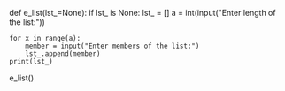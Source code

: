 def e_list(lst_=None):
    if lst_ is None:
        lst_ = []
    a = int(input("Enter length of the list:"))

    for x in range(a):
        member = input("Enter members of the list:")
        lst_.append(member)
    print(lst_)


e_list()
